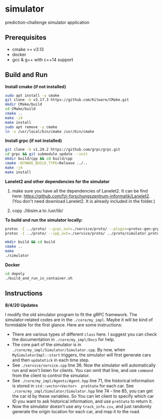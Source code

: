 # simulator #

prediction-challenge simulator application

## Prerequisites ##

 - cmake >= v3.13
 - docker
 - gcc & g++ with c++14 support

## Build and Run ##
**Install cmake (if not installed)**
```bash
sudo apt install -y cmake
git clone -b v3.17.3 https://github.com/Kitware/CMake.git
mkdir CMake/build
cd CMake/build
cmake ..
make -j4
make install
sudo apt remove -y cmake
ln -s /usr/local/bin/cmake /usr/bin/cmake
```

**Install grpc (if not installed)**
```bash
git clone -b v1.28.2 https://github.com/grpc/grpc.git
cd grpc && git submodule update --init
mkdir build/cpp && cd build/cpp
cmake -DCMAKE_BUILD_TYPE=Release ../..
make -j4
make install
```

**Lanelet2 and other dependencies for the simulator**

1. make sure you have all the dependencies of Lanelet2. It can be find here: https://github.com/fzi-forschungszentrum-informatik/Lanelet2. (You don't need download Lanelet2. It is already included in the folder.)

2. copy ./libsim.a to /usr/lib/


**To build and run the simulator locally:**

 ```bash
 protoc -I ../proto/ --grpc_out=./service/proto/ --plugin=protoc-gen-grpc=`which grpc_cpp_plugin` ../proto/simulator.proto
 protoc -I ../proto/ --cpp_out=./service/proto/ ../proto/simulator.proto

 mkdir build && cd build
 cmake ..
 make
 ./simulator
 ```

**Docker**

 ```bash
 cd depoly
 ./build_and_run_in_container.sh
 ```

## Instructions

**8/4/20 Updates**

I modify the old simulator program to fit the gRPC framework. The simulator-related codes are in the `./core/my_impl`. Maybe it will be kind of formidable for the first glance. Here are some instructions:

- There are various types of different `class`  here. I suggest you can check the documentation in `./core/my_impl/Docs` for help.
- The core part of the simulator is in `./core/my_impl/Simulator/Simulator.cpp`. By now, when `MySimulatorImpl::start` triggers, the simulator will first generate cars and then `updatetick` in each time step.
- See `./service/service.cpp` line 36. Now the simulator will automatically run and won't listen for clients. You can omit that line, and use `command` from the client to control the simulator.
- See `./core/my_impl/Agents/Agent.hpp` line 71, the historical information is stored in `std::vector<Vector>  preState` for each car. See `./core/my_impl/Simulator/Simulator.hpp` line 74 - line 85, you can get the car id by these variables. So You can let client to specify which car ID you want to ask historical information, and use  `preState` to return it. 
- Now the simulator doesn't use any `track_info.csv`, and just randomly generate the origin location for each car, and map it to the road.